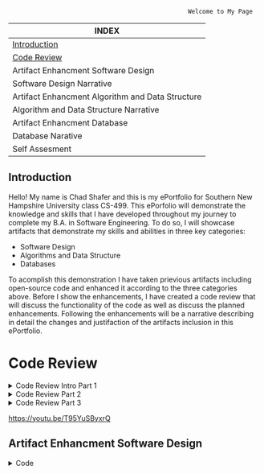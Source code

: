                                                       Welcome to My Page

| INDEX |
| ----- |
| [Introduction](#introduction) |
| [Code Review](#code-review)|
| Artifact Enhancment Software Design |
| Software Design Narrative |
| Artifact Enhancment Algorithm and Data Structure |
| Algorithm and Data Structure Narrative |
| Artifact Enhancment Database |
| Database Narative |
| Self Assesment |



 ## Introduction
 Hello! My name is Chad Shafer and this is my ePortfolio for Southern New Hampshire University class CS-499.
 This ePorfolio will demonstrate the knowledge and skills that I have developed throughout my journey to complete my B.A. in
 Software Engineering. To do so, I will showcase artifacts that demonstrate my skills and abilities in three key categories:
- Software Design
- Algorithms and Data Structure
- Databases

To acomplish this demonstration I have taken prievious artifacts including open-source code and enhanced it according to the three 
categories above. Before I show the enhancements, I have created a code review that will discuss the functionality of the code as 
well as discuss the planned enhancements. Following the enhancements will be a narrative describing in detail the changes
and justifaction of the artifacts inclusion in this ePortfolio. 


# Code Review

<details><summary>Code Review Intro Part 1</summary>
  
https://user-images.githubusercontent.com/79005760/145661407-538c1911-97cd-4b28-8bf7-506232c5774c.mp4
  
  </p>
  </details>

<details><summary>Code Review Part 2</summary>
  
https://user-images.githubusercontent.com/79005760/145661662-46acb9cd-ca61-435d-b520-92f1b4991403.mp4
  
  </p>
  </details>

<details><summary>Code Review Part 3</summary>
  
https://user-images.githubusercontent.com/79005760/145673629-c19b5ae8-d0b2-422f-94ce-0c8cd53ac4b1.mp4
    
  </p>
  </details>


https://youtu.be/T95YuSByxrQ



  
  

 
 
 ## Artifact Enhancment Software Design
 
 <details><summary>Code</summary>
  
  ```
  #include <iostream>
#include <vector>
#include <fstream>
#include <string>
#include <time.h>
#include <cstdlib>

using namespace std;
void PrintMessage(string message, bool printTop = true, bool printBottom = true)
{
    if (printTop)
    {
        cout << "+---------------------------------+" << endl;
        cout << "|";
    }
    else
    {
        cout << "|";
    }
    bool front = true;
    for (int i = message.length(); i < 33; i++)
    {
        if (front)
        {
            message = " " + message;
        }
        else
        {
            message = message + " ";
        }
        front = !front;
    }
    cout << message.c_str();

    if (printBottom)
    {
        cout << "|" << endl;
        cout << "+---------------------------------+" << endl;
    }
    else
    {
        cout << "|" << endl;
    }
}
void DrawHangman(int guessCount = 0)
{
    if (guessCount >= 1)
        PrintMessage("|", false, false);
    else
        PrintMessage("", false, false);

    if (guessCount >= 2)
        PrintMessage("|", false, false);
    else
        PrintMessage("", false, false);

    if (guessCount >= 3)
        PrintMessage("O", false, false);
    else
        PrintMessage("", false, false);

    if (guessCount == 4)
        PrintMessage("/  ", false, false);

    if (guessCount == 5)
        PrintMessage("/| ", false, false);

    if (guessCount >= 6)
        PrintMessage("/|\\", false, false);
    else
        PrintMessage("", false, false);

    if (guessCount >= 7)
        PrintMessage("|", false, false);
    else
        PrintMessage("", false, false);

    if (guessCount == 8)
        PrintMessage("/", false, false);

    if (guessCount >= 9)
        PrintMessage("/ \\", false, false);
    else
        PrintMessage("", false, false);
}
void PrintLetters(string input, char from, char to)
{
    string s;
    for (char i = from; i <= to; i++)
    {
        if (input.find(i) == string::npos)
        {
            s += i;
            s += " ";
        }
        else
            s += "  ";
    }
    PrintMessage(s, false, false);
}
void PrintAvailableLetters(string taken)
{
    PrintMessage("Available letters");
    PrintLetters(taken, 'A', 'M');
    PrintLetters(taken, 'N', 'Z');
}
bool PrintWordAndCheckWin(string word, string guessed)
{
    bool won = true;
    string s;
    for (int i = 0; i < word.length(); i++)
    {
        if (guessed.find(word[i]) == string::npos)
        {
            won = false;
            s += "_ ";
        }
        else
        {
            s += word[i];
            s += " ";
        }
    }
    PrintMessage(s, false);
    return won;
}
string LoadRandomWord(string path)
{
    int lineCount = 0;
    string word;
    vector<string> v;
    ifstream reader(path.c_str());
    if (reader.is_open())
    {
        while (std::getline(reader, word))
            v.push_back(word);

        int randomLine = rand() % v.size();

        word = v.at(randomLine);
        reader.close();
    }
    return word;
}
int TriesLeft(string word, string guessed)
{
    int error = 0;
    for (int i = 0; i < guessed.length(); i++)
    {
        if (word.find(guessed[i]) == string::npos)
            error++;
    }
    return error;
}
int main()
{
    srand(time(0));
    string guesses;
    string wordToGuess;
    wordToGuess = LoadRandomWord("words.txt");
    int tries = 0;
    bool win = false;
    do
    {
        system("cls"); //replace this line with system("clear"); if you run Linux or MacOS
        PrintMessage("HANGMAN");
        DrawHangman(tries);
        PrintAvailableLetters(guesses);
        PrintMessage("Guess the word");
        win = PrintWordAndCheckWin(wordToGuess, guesses);

        if (win)
            break;

        char x;
        //cout << ">";
        cin >> x;

        if (guesses.find(x) == string::npos)
            guesses += x;

        tries = TriesLeft(wordToGuess, guesses);

    } while (tries < 10);

    if (win)
        PrintMessage("YOU WON!");
    else
        PrintMessage("GAME OVER");

    system("pause"); //this line wont work on Linux or MacOS so remove it
    getchar();
    return 0;
}
```
  </p>
  </details>
  
  
  
  

